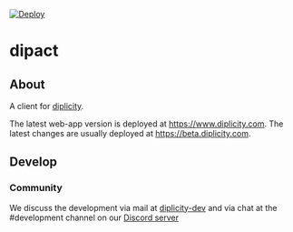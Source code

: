 [![Deploy](https://github.com/zond/dipact/workflows/Deploy/badge.svg)](https://github.com/zond/dipact/actions)

# dipact

## About

A client for [diplicity](https://github.com/zond/diplicity).

The latest web-app version is deployed at https://www.diplicity.com.
The latest changes are usually deployed at https://beta.diplicity.com.

## Develop

### Community

We discuss the development via mail at [diplicity-dev](https://groups.google.com/forum/#!forum/diplicity-dev)
and via chat at the #development channel on our [Discord server](https://discord.gg/QETtwGR)


